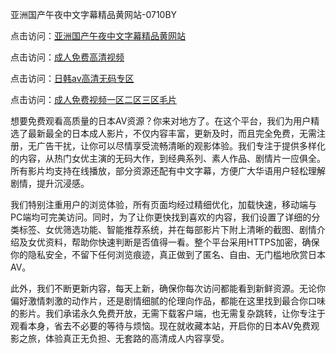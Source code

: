 亚洲国产午夜中文字幕精品黄网站-0710BY

点击访问：<a href="https://heiliaoe8ajia.pages.dev">亚洲国产午夜中文字幕精品黄网站</a>

点击访问：<a href="https://heiliaoxqkkct.pages.dev">成人免费高清视频</a>

点击访问：<a href="https://heiliao2dmwwy.pages.dev">日韩av高清无码专区</a>

点击访问：<a href="https://heiliaoxwd5i8.pages.dev">成人免费视频一区二区三区毛片</a>



想要免费观看高质量的日本AV资源？你来对地方了。在这个平台，我们为用户精选了最新最全的日本成人影片，不仅内容丰富，更新及时，而且完全免费，无需注册，无广告干扰，让你可以尽情享受流畅清晰的观影体验。我们专注于提供多样化的内容，从热门女优主演的无码大作，到经典系列、素人作品、剧情片一应俱全。所有影片均支持在线播放，部分资源还配有中文字幕，方便广大华语用户轻松理解剧情，提升沉浸感。

我们特别注重用户的浏览体验，所有页面均经过精细优化，加载快速，移动端与PC端均可完美访问。同时，为了让你更快找到喜欢的内容，我们设置了详细的分类标签、女优筛选功能、智能推荐系统，并在每部影片下附上清晰的截图、剧情介绍及女优资料，帮助你快速判断是否值得一看。整个平台采用HTTPS加密，确保你的隐私安全，不留下任何浏览痕迹，真正做到了匿名、自由、无门槛地欣赏日本AV。

此外，我们不断更新内容，每天上新，确保你每次访问都能看到新鲜资源。无论你偏好激情刺激的动作片，还是剧情细腻的伦理向作品，都能在这里找到最合你口味的影片。我们承诺永久免费开放，无需下载客户端，也无需复杂跳转，让你专注于观看本身，省去不必要的等待与烦恼。现在就收藏本站，开启你的日本AV免费观影之旅，体验真正无负担、无套路的高清成人内容享受。

<span style="display:none;">[Canonical link]( https://github.com/ribenz121/6152141 )</span>
